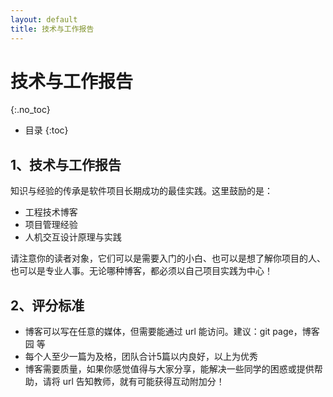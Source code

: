 ```yaml
---
layout: default
title: 技术与工作报告
---
```


# 技术与工作报告
{:.no_toc}

* 目录
{:toc}

## 1、技术与工作报告

知识与经验的传承是软件项目长期成功的最佳实践。这里鼓励的是：

* 工程技术博客
* 项目管理经验
* 人机交互设计原理与实践

请注意你的读者对象，它们可以是需要入门的小白、也可以是想了解你项目的人、也可以是专业人事。无论哪种博客，都必须以自己项目实践为中心！

## 2、评分标准

* 博客可以写在任意的媒体，但需要能通过 url 能访问。建议：git page，博客园 等
* 每个人至少一篇为及格，团队合计5篇以内良好，以上为优秀
* 博客需要质量，如果你感觉值得与大家分享，能解决一些同学的困惑或提供帮助，请将 url 告知教师，就有可能获得互动附加分！